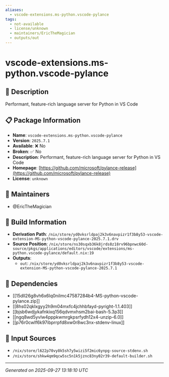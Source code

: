 ```yaml
---
aliases:
  - vscode-extensions.ms-python.vscode-pylance
tags:
  - not-available
  - license/unknown
  - maintainers/EricTheMagician
  - outputs/out
---
```


# vscode-extensions.ms-python.vscode-pylance

## 📝 Description

Performant, feature-rich language server for Python in VS Code

## 📋 Package Information

- **Name**: `vscode-extensions.ms-python.vscode-pylance`
- **Version**: `2025.7.1`
- **Available**: ❌ No
- **Broken**: ✅ No
- **Description**: Performant, feature-rich language server for Python in VS Code
- **Homepage**: [https://github.com/microsoft/pylance-release](https://github.com/microsoft/pylance-release)
- **License**: `unknown`
## 👥 Maintainers

- @EricTheMagician


## 🔧 Build Information

- **Derivation Path**: `/nix/store/yd0vksrldpaj2k3v6navpizr1f3b8y53-vscode-extension-MS-python-vscode-pylance-2025.7.1.drv`
- **Source Position**: `/nix/store/ns30sqxb36k8jrds8z18rv96bpnwc60d-source/pkgs/applications/editors/vscode/extensions/ms-python.vscode-pylance/default.nix:19`
- **Outputs**:
  - `out`:  `/nix/store/yd0vksrldpaj2k3v6navpizr1f3b8y53-vscode-extension-MS-python-vscode-pylance-2025.7.1`

## 🔗 Dependencies

- [[15dll26g8vh6x6lq0nilmc47587284b4-MS-python-vscode-pylance.zip]]
- [[8hs02qklxgyy2h9m04mxfc4jchhbfayd-pyright-1.1.403]]
- [[bjsb6wdjykafnkixq156qdvmxhsm2bai-bash-5.3p3]]
- [[ngq8wd5yvlw4pppkwmrgkpsrfydh12x4-unzip-6.0]]
- [[p76r0cwlf6k97ibprrpfd8xw0r8wc3nx-stdenv-linux]]

## 📁 Input Sources

- `/nix/store/l622p70vy8k5sh7y5wizi5f2mic6ynpg-source-stdenv.sh`
- `/nix/store/shkw4qm9qcw5sc5n1k5jznc83ny02r39-default-builder.sh`

---
*Generated on 2025-09-27 13:18:10 UTC*
